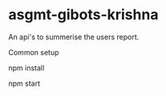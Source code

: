 # asgmt-gibots-krishna
An api's to summerise the users report.

Common setup

npm install

npm start
